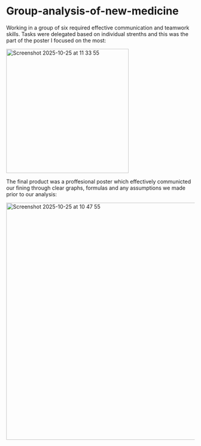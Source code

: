 # Group-analysis-of-new-medicine

 Working in a group of six required effective communication and teamwork skills.
 Tasks were delegated based on individual strenths and this was the part of the poster I focused on the most:
 
<img width="327" height="331" alt="Screenshot 2025-10-25 at 11 33 55" src="https://github.com/user-attachments/assets/47d449db-30a7-4253-9d15-1a0cab75dd73" />


 The final product was a proffesional poster which effectively communicted our fining through clear graphs, formulas and any assumptions we made prior to our analysis:
 
<img width="897" height="632" alt="Screenshot 2025-10-25 at 10 47 55" src="https://github.com/user-attachments/assets/94aa941d-0418-4499-ab83-2ed1cb400aa6" />


